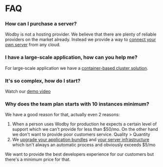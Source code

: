 # FAQ

### How can I purchase a server?

Wodby is not a hosting provider. We believe that there are plenty of reliable providers on the market already. Instead we provide a way to [connect your own server](../servers/connect/README.md) from any cloud. 

### I have a large-scale application, how can you help me?

For large-scale application we have a [container-based cluster solution](../cluster/README.md).

### It's so complex, how do I start?

Watch our <a href="https://www.youtube.com/watch?v=PMqjcU4cMPM" target="_blank">demo video</a>

<span id="team-plan"></span>
### Why does the team plan starts with 10 instances minimum?

We have a good reason for that, actually even 2 reasons:
 
1. When a person uses Wodby for production he expects a certain level of support which we can't provide for less than $50/mo. On the other hand we don't want to provide poor customers service. Quality > Quantity
2. We [upgrade your application bundles](../infrastructure/bundles/README.md) and [your server infrastructure](../infrastructure/versioning.md) which isn't always an automatic process and obviously exceeds $5/mo 

We want to provide the best developers experience for our customers but there's a minimum price for that.  
